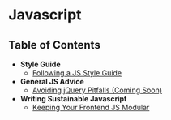 # Javascript

## Table of Contents
* **Style Guide**
  * [Following a JS Style Guide](articles/following-a-js-style-guide.md)
* **General JS Advice**
  * [Avoiding jQuery Pitfalls (Coming Soon)](articles/avoiding-jquery-pitfalls.md)
* **Writing Sustainable Javascript**
  * [Keeping Your Frontend JS Modular](articles/keeping-your-frontend-js-modular.md)